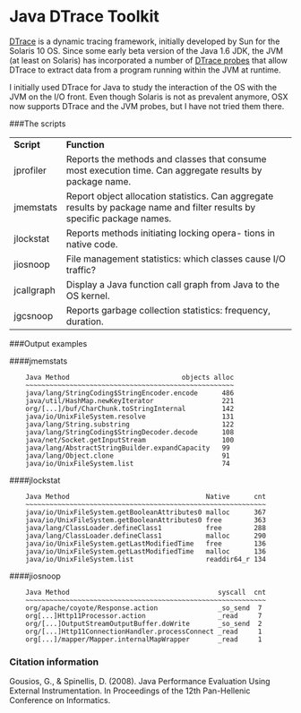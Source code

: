 Java DTrace Toolkit
===================

[DTrace](http://en.wikipedia.org/wiki/DTrace) is a dynamic tracing framework, initially developed by Sun for the Solaris 10 OS. Since some early beta version of the Java 1.6 JDK, the JVM (at least on Solaris) has incorporated a number of [DTrace probes](http://docs.oracle.com/javase/6/docs/technotes/guides/vm/dtrace.html) that allow DTrace to extract data from a program running within the JVM at runtime.

I initially used DTrace for Java to study the interaction of the OS with the JVM on the I/O front. Even though Solaris is not as prevalent anymore, OSX now supports DTrace and the JVM probes, but I have not tried them there.

###The scripts

<table>
<tr>
<td><b>Script</b></td>
<td><b>Function</b></td>
</tr>
<tr>
<td>jprofiler</td>
<td>Reports the methods and classes that consume most execution time. Can aggregate results by package name.</td>
</tr>
<tr>
<td>jmemstats</td>
<td>Report object allocation statistics. Can aggregate results by package name and filter results by specific package names.</td>
</tr>
<tr>
<td>jlockstat</td>
<td>Reports methods initiating locking opera- tions in native code.</td>
</tr>
<tr>
<td>jiosnoop</td>
<td>File management statistics: which classes cause I/O traffic?</td>
</tr>
<tr>
<td>jcallgraph</td>
<td>Display a Java function call graph from Java to the OS kernel.</td>
</tr>
<tr>
<td>jgcsnoop</td>
<td>Reports garbage collection statistics: frequency, duration.</td>
</tr>
</table>

###Output examples

####jmemstats

```
    Java Method                            objects alloc
    ~~~~~~~~~~~~~~~~~~~~~~~~~~~~~~~~~~~~~~~~~~~~~~~~~~~~
    java/lang/StringCoding$StringEncoder.encode      486
    java/util/HashMap.newKeyIterator                 221
    org/[...]/buf/CharChunk.toStringInternal         142 
    java/io/UnixFileSystem.resolve                   131 
    java/lang/String.substring                       122 
    java/lang/StringCoding$StringDecoder.decode      108 
    java/net/Socket.getInputStream                   100 
    java/lang/AbstractStringBuilder.expandCapacity   99
    java/lang/Object.clone                           91
    java/io/UnixFileSystem.list                      74
```

####jlockstat

```
    Java Method                                  Native      cnt
    ~~~~~~~~~~~~~~~~~~~~~~~~~~~~~~~~~~~~~~~~~~~~~~~~~~~~~~~~~~~~
    java/io/UnixFileSystem.getBooleanAttributes0 malloc      367
    java/io/UnixFileSystem.getBooleanAttributes0 free        363   
    java/lang/ClassLoader.defineClass1           free        288 
    java/lang/ClassLoader.defineClass1           malloc      290
    java/io/UnixFileSystem.getLastModifiedTime   free        136 
    java/io/UnixFileSystem.getLastModifiedTime   malloc      136 
    java/io/UnixFileSystem.list                  readdir64_r 134
```

####jiosnoop

```
    Java Method                                     syscall  cnt  
    ~~~~~~~~~~~~~~~~~~~~~~~~~~~~~~~~~~~~~~~~~~~~~~~~~~~~~~~~~~~~
    org/apache/coyote/Response.action               _so_send  7
    org[...]Http11Processor.action                  _read     7
    org/[...]OutputStreamOutputBuffer.doWrite       _so_send  2
    org/[...]Http11ConnectionHandler.processConnect _read     1
    org[...]/mapper/Mapper.internalMapWrapper       _read     1
```

### Citation information

Gousios, G., & Spinellis, D. (2008). Java Performance Evaluation Using External Instrumentation. In Proceedings of the 12th Pan-Hellenic Conference on Informatics.

